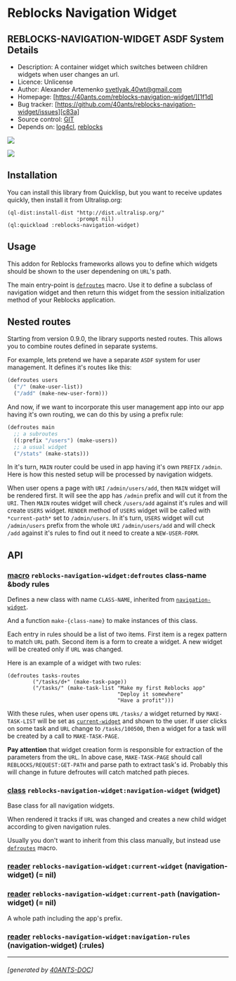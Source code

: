 <a id="x-28REBLOCKS-NAVIGATION-WIDGET-DOCS-2FINDEX-3A-40README-2040ANTS-DOC-2FLOCATIVES-3ASECTION-29"></a>

# Reblocks Navigation Widget

<a id="reblocks-navigation-widget-asdf-system-details"></a>

## REBLOCKS-NAVIGATION-WIDGET ASDF System Details

* Description: A container widget which switches between children widgets when user changes an url.
* Licence: Unlicense
* Author: Alexander Artemenko <svetlyak.40wt@gmail.com>
* Homepage: [https://40ants.com/reblocks-navigation-widget/][1f1d]
* Bug tracker: [https://github.com/40ants/reblocks-navigation-widget/issues][c83a]
* Source control: [GIT][a78a]
* Depends on: [log4cl][7f8b], [reblocks][184b]

[![](https://github-actions.40ants.com/40ants/reblocks-navigation-widget/matrix.svg?only=ci.run-tests)][7c86]

![](http://quickdocs.org/badge/reblocks-navigation-widget.svg)

<a id="x-28REBLOCKS-NAVIGATION-WIDGET-DOCS-2FINDEX-3A-3A-40INSTALLATION-2040ANTS-DOC-2FLOCATIVES-3ASECTION-29"></a>

## Installation

You can install this library from Quicklisp, but you want to receive updates quickly, then install it from Ultralisp.org:

```
(ql-dist:install-dist "http://dist.ultralisp.org/"
                      :prompt nil)
(ql:quickload :reblocks-navigation-widget)
```
<a id="x-28REBLOCKS-NAVIGATION-WIDGET-DOCS-2FINDEX-3A-3A-40USAGE-2040ANTS-DOC-2FLOCATIVES-3ASECTION-29"></a>

## Usage

This addon for Reblocks frameworks allows you to define which widgets should be
shown to the user dependening on `URL`'s path.

The main entry-point is [`defroutes`][5f0d] macro. Use it to define a subclass of
navigation widget and then return this widget from the session initialization
method of your Reblocks application.

<a id="x-28REBLOCKS-NAVIGATION-WIDGET-DOCS-2FINDEX-3A-3A-40NESTED-2040ANTS-DOC-2FLOCATIVES-3ASECTION-29"></a>

## Nested routes

Starting from version 0.9.0, the library supports nested routes.
This allows you to combine routes defined in separate systems.

For example, lets pretend we have a separate `ASDF` system for user management.
It defines it's routes like this:

```lisp
(defroutes users
  ("/" (make-user-list))
  ("/add" (make-new-user-form)))
```
And now, if we want to incorporate this user management app into our app having
it's own routing, we can do this by using a prefix rule:

```lisp
(defroutes main
  ;; a subroutes
  ((:prefix "/users") (make-users))
  ;; a usual widget
  ("/stats" (make-stats)))
```
In it's turn, `MAIN` router could be used in app having it's own `PREFIX` `/admin`. Here is how
this nested setup will be processed by navigation widgets.

When user opens a page with `URI` `/admin/users/add`, then `MAIN` widget will be rendered
first. It will see the app has `/admin` prefix and will cut it from the `URI`. Then `MAIN` routes
widget will check `/users/add` against it's rules and will create `USERS` widget. `RENDER` method
of `USERS` widget will be called with `*current-path*` set to `/admin/users`. In it's turn,
`USERS` widget will cut `/admin/users` prefix from the whole `URI` `/admin/users/add` and will check
`/add` against it's rules to find out it need to create a `NEW-USER-FORM`.

<a id="x-28REBLOCKS-NAVIGATION-WIDGET-DOCS-2FINDEX-3A-3A-40API-2040ANTS-DOC-2FLOCATIVES-3ASECTION-29"></a>

## API

<a id="x-28REBLOCKS-NAVIGATION-WIDGET-3ADEFROUTES-20-2840ANTS-DOC-2FLOCATIVES-3AMACRO-29-29"></a>

### [macro](001b) `reblocks-navigation-widget:defroutes` class-name &body rules

Defines a new class with name `CLASS-NAME`, inherited from [`navigation-widget`][9fc2].

And a function `make-{class-name}` to make instances of this class.

Each entry in rules should be a list of two items. First item is a regex pattern to match `URL` path.
Second item is a form to create a widget. A new widget will be created only if `URL`
was changed.

Here is an example of a widget with two rules:

```
(defroutes tasks-routes
        ("/tasks/d+" (make-task-page))
        ("/tasks/" (make-task-list "Make my first Reblocks app"
                                   "Deploy it somewhere"
                                   "Have a profit")))
```
With these rules, when user opens `URL` `/tasks/` a widget returned by `MAKE-TASK-LIST`
will be set as [`current-widget`][2e97] and shown to the user. If user clicks on some task
and `URL` change to `/tasks/100500`, then a widget for a task will be created by a call
to `MAKE-TASK-PAGE`.

**Pay attention** that widget creation form is responsible for extraction of the parameters
from the `URL`. In above case, `MAKE-TASK-PAGE` should call `REBLOCKS/REQUEST:GET-PATH` and
parse path to extract task's id. Probably this will change in future defroutes will catch
matched path pieces.

<a id="x-28REBLOCKS-NAVIGATION-WIDGET-3ANAVIGATION-WIDGET-20CLASS-29"></a>

### [class](2d98) `reblocks-navigation-widget:navigation-widget` (widget)

Base class for all navigation widgets.

When rendered it tracks if `URL` was changed and
creates a new child widget according to given navigation rules.

Usually you don't want to inherit from this class manually,
but instead use [`defroutes`][5f0d] macro.

<a id="x-28REBLOCKS-NAVIGATION-WIDGET-3ACURRENT-WIDGET-20-2840ANTS-DOC-2FLOCATIVES-3AREADER-20REBLOCKS-NAVIGATION-WIDGET-3ANAVIGATION-WIDGET-29-29"></a>

### [reader](c7ce) `reblocks-navigation-widget:current-widget` (navigation-widget) (= nil)

<a id="x-28REBLOCKS-NAVIGATION-WIDGET-3ACURRENT-PATH-20-2840ANTS-DOC-2FLOCATIVES-3AREADER-20REBLOCKS-NAVIGATION-WIDGET-3ANAVIGATION-WIDGET-29-29"></a>

### [reader](d429) `reblocks-navigation-widget:current-path` (navigation-widget) (= nil)

A whole path including the app's prefix.

<a id="x-28REBLOCKS-NAVIGATION-WIDGET-3ANAVIGATION-RULES-20-2840ANTS-DOC-2FLOCATIVES-3AREADER-20REBLOCKS-NAVIGATION-WIDGET-3ANAVIGATION-WIDGET-29-29"></a>

### [reader](0b59) `reblocks-navigation-widget:navigation-rules` (navigation-widget) (:rules)


[1f1d]: https://40ants.com/reblocks-navigation-widget/
[2e97]: https://40ants.com/reblocks-navigation-widget/#x-28REBLOCKS-NAVIGATION-WIDGET-3ACURRENT-WIDGET-20-2840ANTS-DOC-2FLOCATIVES-3AREADER-20REBLOCKS-NAVIGATION-WIDGET-3ANAVIGATION-WIDGET-29-29
[5f0d]: https://40ants.com/reblocks-navigation-widget/#x-28REBLOCKS-NAVIGATION-WIDGET-3ADEFROUTES-20-2840ANTS-DOC-2FLOCATIVES-3AMACRO-29-29
[9fc2]: https://40ants.com/reblocks-navigation-widget/#x-28REBLOCKS-NAVIGATION-WIDGET-3ANAVIGATION-WIDGET-20CLASS-29
[a78a]: https://github.com/40ants/reblocks-navigation-widget
[7c86]: https://github.com/40ants/reblocks-navigation-widget/actions
[001b]: https://github.com/40ants/reblocks-navigation-widget/blob/9af0c42e7ad88ca70ece26dc907c42c398d046d8/src/core.lisp#L104
[2d98]: https://github.com/40ants/reblocks-navigation-widget/blob/9af0c42e7ad88ca70ece26dc907c42c398d046d8/src/core.lisp#L20
[c7ce]: https://github.com/40ants/reblocks-navigation-widget/blob/9af0c42e7ad88ca70ece26dc907c42c398d046d8/src/core.lisp#L21
[d429]: https://github.com/40ants/reblocks-navigation-widget/blob/9af0c42e7ad88ca70ece26dc907c42c398d046d8/src/core.lisp#L23
[0b59]: https://github.com/40ants/reblocks-navigation-widget/blob/9af0c42e7ad88ca70ece26dc907c42c398d046d8/src/core.lisp#L29
[c83a]: https://github.com/40ants/reblocks-navigation-widget/issues
[7f8b]: https://quickdocs.org/log4cl
[184b]: https://quickdocs.org/reblocks

* * *
###### [generated by [40ANTS-DOC](https://40ants.com/doc/)]
